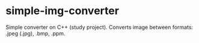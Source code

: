 # simple-img-converter
Simple converter on C++ (study project). Converts image between formats: .jpeg (.jpg), .bmp, .ppm.
